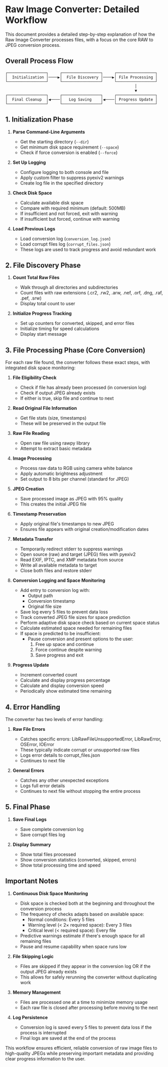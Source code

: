 # Raw Image Converter: Detailed Workflow

This document provides a detailed step-by-step explanation of how the Raw Image Converter processes files, with a focus on the core RAW to JPEG conversion process.

## Overall Process Flow

```
┌─────────────────┐     ┌─────────────────┐     ┌─────────────────┐
│  Initialization │────▶│  File Discovery │────▶│ File Processing │
└─────────────────┘     └─────────────────┘     └─────────────────┘
                                                         │
                                                         ▼
┌─────────────────┐     ┌─────────────────┐     ┌─────────────────┐
│  Final Cleanup  │◀────│   Log Saving    │◀────│ Progress Update │
└─────────────────┘     └─────────────────┘     └─────────────────┘
```

## 1. Initialization Phase

1. **Parse Command-Line Arguments**
   - Get the starting directory (`--dir`)
   - Get minimum disk space requirement (`--space`)
   - Check if force conversion is enabled (`--force`)

2. **Set Up Logging**
   - Configure logging to both console and file
   - Apply custom filter to suppress pyexiv2 warnings
   - Create log file in the specified directory

3. **Check Disk Space**
   - Calculate available disk space
   - Compare with required minimum (default: 500MB)
   - If insufficient and not forced, exit with warning
   - If insufficient but forced, continue with warning

4. **Load Previous Logs**
   - Load conversion log (`conversion_log.json`)
   - Load corrupt files log (`corrupt_files.json`)
   - These logs are used to track progress and avoid redundant work

## 2. File Discovery Phase

1. **Count Total Raw Files**
   - Walk through all directories and subdirectories
   - Count files with raw extensions (.cr2, .rw2, .arw, .nef, .orf, .dng, .raf, .pef, .srw)
   - Display total count to user

2. **Initialize Progress Tracking**
   - Set up counters for converted, skipped, and error files
   - Initialize timing for speed calculations
   - Display start message

## 3. File Processing Phase (Core Conversion)

For each raw file found, the converter follows these exact steps, with integrated disk space monitoring:

1. **File Eligibility Check**
   - Check if file has already been processed (in conversion log)
   - Check if output JPEG already exists
   - If either is true, skip file and continue to next

2. **Read Original File Information**
   - Get file stats (size, timestamps)
   - These will be preserved in the output file

3. **Raw File Reading**
   - Open raw file using rawpy library
   - Attempt to extract basic metadata

4. **Image Processing**
   - Process raw data to RGB using camera white balance
   - Apply automatic brightness adjustment
   - Set output to 8 bits per channel (standard for JPEG)

5. **JPEG Creation**
   - Save processed image as JPEG with 95% quality
   - This creates the initial JPEG file

6. **Timestamp Preservation**
   - Apply original file's timestamps to new JPEG
   - Ensures file appears with original creation/modification dates

7. **Metadata Transfer**
   - Temporarily redirect stderr to suppress warnings
   - Open source (raw) and target (JPEG) files with pyexiv2
   - Read EXIF, IPTC, and XMP metadata from source
   - Write all available metadata to target
   - Close both files and restore stderr

8. **Conversion Logging and Space Monitoring**
   - Add entry to conversion log with:
     - Output path
     - Conversion timestamp
     - Original file size
   - Save log every 5 files to prevent data loss
   - Track converted JPEG file sizes for space prediction
   - Perform adaptive disk space check based on current space status
   - Calculate estimated space needed for remaining files
   - If space is predicted to be insufficient:
     - Pause conversion and present options to the user:
       1. Free up space and continue
       2. Force continue despite warning
       3. Save progress and exit

9. **Progress Update**
   - Increment converted count
   - Calculate and display progress percentage
   - Calculate and display conversion speed
   - Periodically show estimated time remaining

## 4. Error Handling

The converter has two levels of error handling:

1. **Raw File Errors**
   - Catches specific errors: LibRawFileUnsupportedError, LibRawError, OSError, IOError
   - These typically indicate corrupt or unsupported raw files
   - Logs error details to corrupt_files.json
   - Continues to next file

2. **General Errors**
   - Catches any other unexpected exceptions
   - Logs full error details
   - Continues to next file without stopping the entire process

## 5. Final Phase

1. **Save Final Logs**
   - Save complete conversion log
   - Save corrupt files log

2. **Display Summary**
   - Show total files processed
   - Show conversion statistics (converted, skipped, errors)
   - Show total processing time and speed

## Important Notes

1. **Continuous Disk Space Monitoring**
   - Disk space is checked both at the beginning and throughout the conversion process
   - The frequency of checks adapts based on available space:
     - Normal conditions: Every 5 files
     - Warning level (< 2× required space): Every 3 files
     - Critical level (< required space): Every file
   - Predictive warnings estimate if there's enough space for all remaining files
   - Pause and resume capability when space runs low

2. **File Skipping Logic**
   - Files are skipped if they appear in the conversion log OR if the output JPEG already exists
   - This allows for safely rerunning the converter without duplicating work

3. **Memory Management**
   - Files are processed one at a time to minimize memory usage
   - Each raw file is closed after processing before moving to the next

4. **Log Persistence**
   - Conversion log is saved every 5 files to prevent data loss if the process is interrupted
   - Final logs are saved at the end of the process

This workflow ensures efficient, reliable conversion of raw image files to high-quality JPEGs while preserving important metadata and providing clear progress information to the user.
